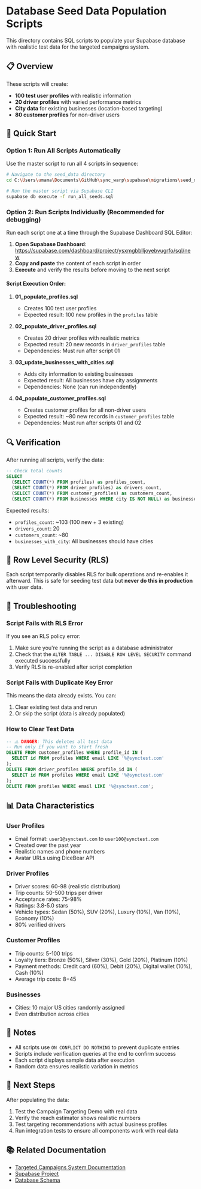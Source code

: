 # Database Seed Data Population Scripts

This directory contains SQL scripts to populate your Supabase database with realistic test data for the targeted campaigns system.

## 📋 Overview

These scripts will create:
- **100 test user profiles** with realistic information
- **20 driver profiles** with varied performance metrics
- **City data** for existing businesses (location-based targeting)
- **80 customer profiles** for non-driver users

## 🚀 Quick Start

### Option 1: Run All Scripts Automatically

Use the master script to run all 4 scripts in sequence:

```bash
# Navigate to the seed_data directory
cd C:\Users\umama\Documents\GitHub\sync_warp\supabase\migrations\seed_data

# Run the master script via Supabase CLI
supabase db execute -f run_all_seeds.sql
```

### Option 2: Run Scripts Individually (Recommended for debugging)

Run each script one at a time through the Supabase Dashboard SQL Editor:

1. **Open Supabase Dashboard**: https://supabase.com/dashboard/project/ysxmgbblljoyebvugrfo/sql/new
2. **Copy and paste** the content of each script in order
3. **Execute** and verify the results before moving to the next script

#### Script Execution Order:

1. **01_populate_profiles.sql**
   - Creates 100 test user profiles
   - Expected result: 100 new profiles in the `profiles` table

2. **02_populate_driver_profiles.sql**
   - Creates 20 driver profiles with realistic metrics
   - Expected result: 20 new records in `driver_profiles` table
   - Dependencies: Must run after script 01

3. **03_update_businesses_with_cities.sql**
   - Adds city information to existing businesses
   - Expected result: All businesses have city assignments
   - Dependencies: None (can run independently)

4. **04_populate_customer_profiles.sql**
   - Creates customer profiles for all non-driver users
   - Expected result: ~80 new records in `customer_profiles` table
   - Dependencies: Must run after scripts 01 and 02

## 🔍 Verification

After running all scripts, verify the data:

```sql
-- Check total counts
SELECT 
  (SELECT COUNT(*) FROM profiles) as profiles_count,
  (SELECT COUNT(*) FROM driver_profiles) as drivers_count,
  (SELECT COUNT(*) FROM customer_profiles) as customers_count,
  (SELECT COUNT(*) FROM businesses WHERE city IS NOT NULL) as businesses_with_city;
```

Expected results:
- `profiles_count`: ~103 (100 new + 3 existing)
- `drivers_count`: 20
- `customers_count`: ~80
- `businesses_with_city`: All businesses should have cities

## 🔐 Row Level Security (RLS)

Each script temporarily disables RLS for bulk operations and re-enables it afterward. This is safe for seeding test data but **never do this in production** with user data.

## 🐛 Troubleshooting

### Script Fails with RLS Error
If you see an RLS policy error:
1. Make sure you're running the script as a database administrator
2. Check that the `ALTER TABLE ... DISABLE ROW LEVEL SECURITY` command executed successfully
3. Verify RLS is re-enabled after script completion

### Script Fails with Duplicate Key Error
This means the data already exists. You can:
1. Clear existing test data and rerun
2. Or skip the script (data is already populated)

### How to Clear Test Data
```sql
-- ⚠️ DANGER: This deletes all test data
-- Run only if you want to start fresh
DELETE FROM customer_profiles WHERE profile_id IN (
  SELECT id FROM profiles WHERE email LIKE '%@synctest.com'
);
DELETE FROM driver_profiles WHERE profile_id IN (
  SELECT id FROM profiles WHERE email LIKE '%@synctest.com'
);
DELETE FROM profiles WHERE email LIKE '%@synctest.com';
```

## 📊 Data Characteristics

### User Profiles
- Email format: `user1@synctest.com` to `user100@synctest.com`
- Created over the past year
- Realistic names and phone numbers
- Avatar URLs using DiceBear API

### Driver Profiles
- Driver scores: 60-98 (realistic distribution)
- Trip counts: 50-500 trips per driver
- Acceptance rates: 75-98%
- Ratings: 3.8-5.0 stars
- Vehicle types: Sedan (50%), SUV (20%), Luxury (10%), Van (10%), Economy (10%)
- 80% verified drivers

### Customer Profiles
- Trip counts: 5-100 trips
- Loyalty tiers: Bronze (50%), Silver (30%), Gold (20%), Platinum (10%)
- Payment methods: Credit card (60%), Debit (20%), Digital wallet (10%), Cash (10%)
- Average trip costs: $8-$45

### Businesses
- Cities: 10 major US cities randomly assigned
- Even distribution across cities

## 📝 Notes

- All scripts use `ON CONFLICT DO NOTHING` to prevent duplicate entries
- Scripts include verification queries at the end to confirm success
- Each script displays sample data after execution
- Random data ensures realistic variation in metrics

## 🔗 Next Steps

After populating the data:
1. Test the Campaign Targeting Demo with real data
2. Verify the reach estimator shows realistic numbers
3. Test targeting recommendations with actual business profiles
4. Run integration tests to ensure all components work with real data

## 📚 Related Documentation

- [Targeted Campaigns System Documentation](../../../docs/targeted-campaigns.md)
- [Supabase Project](https://supabase.com/dashboard/project/ysxmgbblljoyebvugrfo)
- [Database Schema](../20250110_create_targeted_campaigns_system.sql)
